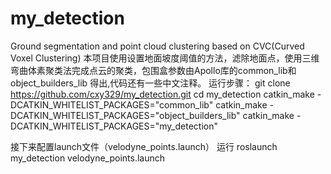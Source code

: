# my_detection
Ground segmentation and point cloud clustering based on CVC(Curved Voxel Clustering)
本项目使用设置地面坡度阈值的方法，滤除地面点，使用三维弯曲体素聚类法完成点云的聚类，包围盒参数由Apollo库的common_lib和object_builders_lib
得出,代码还有一些中文注释。
运行步骤：
git clone https://github.com/cxy329/my_detection.git
cd my_detection
catkin_make -DCATKIN_WHITELIST_PACKAGES="common_lib"
catkin_make -DCATKIN_WHITELIST_PACKAGES="object_builders_lib"
catkin_make -DCATKIN_WHITELIST_PACKAGES="my_detection"

接下来配置launch文件（velodyne_points.launch）
运行
roslaunch my_detection velodyne_points.launch

